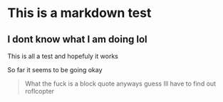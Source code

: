 This is a markdown test
=======================
I dont know what I am doing lol 
-------------------------------

This is all a test and hopefuly it works

So far it seems to be going okay

> What the fuck is a block quote anyways
> guess Ill have to find out
> roflcopter